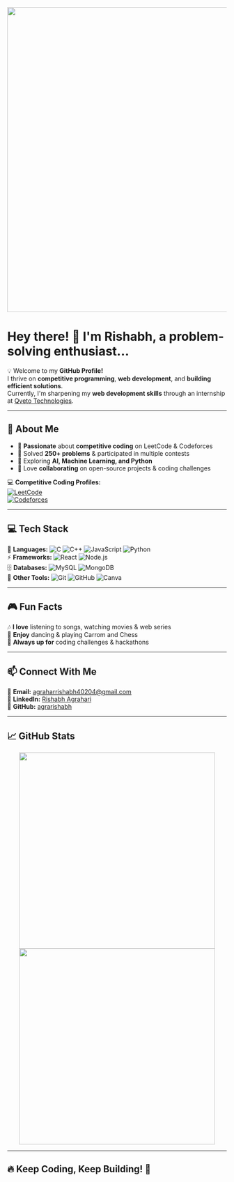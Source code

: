 <div align="center">
  <img src="https://user-images.githubusercontent.com/74038190/212759921-3432f533-7b08-43e3-a5bc-48d48c8c6a84.gif" width="700px">
</div>

# Hey there! 👋 I'm Rishabh, a problem-solving enthusiast...

💡 Welcome to my **GitHub Profile!**  
I thrive on **competitive programming**, **web development**, and **building efficient solutions**.  
Currently, I'm sharpening my **web development skills** through an internship at [Qveto Technologies](https://qveto.in).  

---

## 🚀 About Me  
- 🔹 **Passionate** about **competitive coding** on LeetCode & Codeforces  
- 🔹 Solved **250+ problems** & participated in multiple contests  
- 🔹 Exploring **AI, Machine Learning, and Python**  
- 🔹 Love **collaborating** on open-source projects & coding challenges  

💻 **Competitive Coding Profiles:**  
[![LeetCode](https://img.shields.io/badge/LeetCode-FFA116?style=for-the-badge&logo=leetcode&logoColor=white)](https://leetcode.com/u/Rishabh_63/)  
[![Codeforces](https://img.shields.io/badge/Codeforces-1F8ACB?style=for-the-badge&logo=codeforces&logoColor=white)](https://codeforces.com/profile/Rishabh_6389)

---

## 💻 Tech Stack  
🔹 **Languages:** ![C](https://img.shields.io/badge/C-A8B9CC?style=flat-square&logo=c&logoColor=black) ![C++](https://img.shields.io/badge/C++-00599C?style=flat-square&logo=cplusplus&logoColor=white) ![JavaScript](https://img.shields.io/badge/JavaScript-F7DF1E?style=flat-square&logo=javascript&logoColor=black) ![Python](https://img.shields.io/badge/Python-3776AB?style=flat-square&logo=python&logoColor=white)  
⚡ **Frameworks:** ![React](https://img.shields.io/badge/React.js-20232A?style=flat-square&logo=react&logoColor=61DAFB) ![Node.js](https://img.shields.io/badge/Node.js-339933?style=flat-square&logo=nodedotjs&logoColor=white)  
🗄 **Databases:** ![MySQL](https://img.shields.io/badge/MySQL-4479A1?style=flat-square&logo=mysql&logoColor=white) ![MongoDB](https://img.shields.io/badge/MongoDB-4EA94B?style=flat-square&logo=mongodb&logoColor=white)  
🔧 **Other Tools:** ![Git](https://img.shields.io/badge/Git-F05032?style=flat-square&logo=git&logoColor=white) ![GitHub](https://img.shields.io/badge/GitHub-181717?style=flat-square&logo=github&logoColor=white) ![Canva](https://img.shields.io/badge/Canva-00C4CC?style=flat-square&logo=canva&logoColor=white)  

---

## 🎮 Fun Facts  
🎶 **I love** listening to songs, watching movies & web series  
💃 **Enjoy** dancing & playing Carrom and Chess  
🤝 **Always up for** coding challenges & hackathons  

---

## 📫 Connect With Me  
📧 **Email:** [agraharrishabh40204@gmail.com](mailto:agraharrishabh40204@gmail.com)  
💼 **LinkedIn:** [Rishabh Agrahari](https://www.linkedin.com/in/rishabh-agrahari-99b821284/)  
🐙 **GitHub:** [agrarishabh](https://github.com/agrarishabh)  

---

## 📈 GitHub Stats  
<div align="center">
  <img src="https://github-readme-stats.vercel.app/api?username=agrarishabh&show_icons=true&theme=radical" width="450px">
  <img src="https://github-readme-streak-stats.herokuapp.com?user=agrarishabh&theme=radical" width="450px">
</div>  

---

## 🔥 Keep Coding, Keep Building! 🚀
